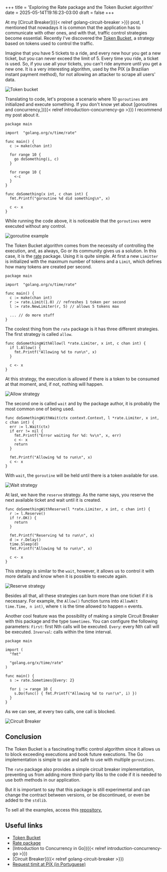 +++
title = 'Exploring the Rate package and the Token Bucket algorithm'
date = 2025-05-14T19:16:23-03:00
draft = false
+++

At my [Circuit Breaker]({{< relref golang-circuit-breaker >}}) post, I mentioned that nowadays it is common that the application has to communicate with other ones, and with that, traffic control strategies become essential. Recently I've discovered the [Token Bucket,](https://en.wikipedia.org/wiki/Token_bucket) a strategy based on tokens used to control the traffic.

Imagine that you have 5 tickets to a ride, and every new hour you get a new ticket, but you can never exceed the limit of 5. Every time you ride, a ticket is used. So, if you use all your tickets, you can't ride anymore until you get a new one. It is a very interesting algorithm, used by the PIX (a Brazilian instant payment method), for not allowing an attacker to scrape all users' data.

![Token bucket](/img/posts/golang-token-bucket/token_bucket.png)

Translating to code, let's propose a scenario where 10 `goroutines` are initialized and execute something. If you don't know yet about [goroutines and concurrency,]({{< relref introduction-concurrency-go >}}) I recommend my post about it.

```golang
package main

import	"golang.org/x/time/rate"

func main() {
  c := make(chan int)

  for range 10 {
    go doSomething(i, c)
  }

  for range 10 {
    <-c
  }
}

func doSomething(x int, c chan int) {
  fmt.Printf("goroutine %d did something\n", x)

  c <- x
}
```

While running the code above, it is noticeable that the `goroutines` were executed without any control.

![goroutine example](/img/posts/golang-token-bucket/something.gif)

The Token Bucket algorithm comes from the necessity of controlling the execution, and, as always, Go or its community gives us a solution. In this case, it is the [rate](https://pkg.go.dev/golang.org/x/time/rate) package. Using it is quite simple. At first a new `Limitter` is initialized with the maximum number of tokens and a `Limit`, which defines how many tokens are created per second.

```golang
package main

import	"golang.org/x/time/rate"

func main() {
  c := make(chan int)
  r := rate.Limit(1.0) // refreshes 1 token per second
  l := rate.NewLimiter(r, 5) // allows 5 tokens max

  ... // do more stuff
}
```

The coolest thing from the `rate` package is it has three different strategies. The first strategy is called `allow`.

```golang
func doSomethingWithAllow(l *rate.Limiter, x int, c chan int) {
  if l.Allow() {
    fmt.Printf("Allowing %d to run\n", x)
  }

  c <- x
}
```

At this strategy, the execution is allowed if there is a token to be consumed at that moment, and, if not, nothing will happen.

![Allow strategy](/img/posts/golang-token-bucket/allow.gif)

The second one is called `wait` and by the package author, it is probably the most common one of being used.

```golang
func doSomethingWithWait(ctx context.Context, l *rate.Limiter, x int, c chan int) {
  err := l.Wait(ctx)
  if err != nil {
    fmt.Printf("Error waiting for %d: %v\n", x, err)
    c <- x
    return
  }

  fmt.Printf("Allowing %d to run\n", x)
  c <- x
}
```

With `wait`, the `goroutine` will be held until there is a token available for use.

![Wait strategy](/img/posts/golang-token-bucket/wait.gif)

At last, we have the `reserve` strategy. As the name says, you reserve the next available ticket and wait until it is created.

```golang
func doSomethingWithReserve(l *rate.Limiter, x int, c chan int) {
  r := l.Reserve()
  if !r.OK() {
    return
  }

  fmt.Printf("Reserving %d to run\n", x)
  d := r.Delay()
  time.Sleep(d)
  fmt.Printf("Allowing %d to run\n", x)

  c <- x
}
```

This strategy is similar to the `wait`, however, it allows us to control it with more details and know when it is possible to execute again.

![Reserve strategy](/img/posts/golang-token-bucket/reserve.gif)

Besides all that, all these strategies can burn more than one ticket if it is necessary. For example, the `Allow()` function turns into `AllowN(t time.Time, n int)`, where `t` is the time allowed to happen `n` events.

Another cool feature was the possibility of making a simple Circuit Breaker with this package and the type `Sometimes`. You can configure the following parameters:
`First`: first Nth calls will be executed.
`Every`: every Nth call will be executed.
`Inverval`: calls within the time interval.

```golang
package main

import (
  "fmt"

  "golang.org/x/time/rate"
)

func main() {
  s := rate.Sometimes{Every: 2}

  for i := range 10 {
    s.Do(func() { fmt.Printf("Allowing %d to run!\n", i) })
  }
}
```

As we can see, at every two calls, one call is blocked.

![Circuit Breaker](/img/posts/golang-token-bucket/cb.gif)

## Conclusion

The Token Bucket is a fascinating traffic control algorithm since it allows us to block exceeding executions and book future executions. The Go implementation is simple to use and safe to use with multiple `goroutines`.

The `rate` package also provides a simple circuit breaker implementation, preventing us from adding more third-party libs to the code if it is needed to use both methods in our application.

But it is important to say that this package is still experimental and can change the contract between versions, or be discontinued, or even be added to the `stdlib`.

To sell all the examples, access this [repository.](https://github.com/mfbmina/poc_golang_rate)

## Useful links

- [Token Bucket](https://en.wikipedia.org/wiki/Token_bucket)
- [Rate package](https://pkg.go.dev/golang.org/x/time/rate)
- [Introduction to Concurrency in Go]({{< relref introduction-concurrency-go >}})
- [Circuit Breaker]({{< relref golang-circuit-breaker >}})
- [Request timit at PIX (in Portuguese)](https://www.bcb.gov.br/content/estabilidadefinanceira/pix/API-DICT.html#section/Seguranca/Limitacao-de-requisicoes)
